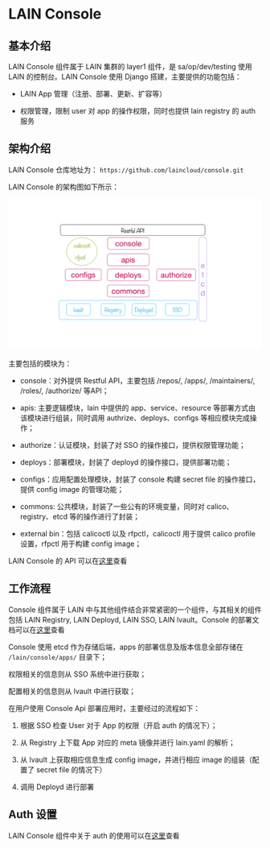 # LAIN Console

## 基本介绍
LAIN Console 组件属于 LAIN 集群的 layer1 组件，是 sa/op/dev/testing 使用 LAIN 的控制台。LAIN Console 使用 Django 搭建，主要提供的功能包括：

- LAIN App 管理（注册、部署、更新、扩容等）

- 权限管理，限制 user 对 app 的操作权限，同时也提供 lain registry 的 auth 服务


## 架构介绍

LAIN Console 仓库地址为： `https://github.com/laincloud/console.git`

LAIN Console 的架构图如下所示：

![console 整体架构](docs/console.png)

主要包括的模块为：

- console：对外提供 Restful API，主要包括 /repos/, /apps/, /maintainers/, /roles/, /authorize/ 等API；

- apis: 主要逻辑模块，lain 中提供的 app、service、resource 等部署方式由该模块进行组装，同时调用 authrize、deploys、configs 等相应模块完成操作；

- authorize：认证模块，封装了对 SSO 的操作接口，提供权限管理功能；

- deploys：部署模块，封装了 deployd 的操作接口，提供部署功能；

- configs：应用配置处理模块，封装了 console 构建 secret file 的操作接口，提供 config image 的管理功能；

- commons: 公共模块，封装了一些公有的环境变量，同时对 calico、registry、etcd 等的操作进行了封装； 

- external bin：包括 calicoctl 以及 rfpctl，calicoctl 用于提供 calico profile 设置，rfpctl 用于构建 config image；

LAIN Console 的 API 可以在[这里](docs/API.md)查看

## 工作流程

Console 组件属于 LAIN 中与其他组件结合非常紧密的一个组件，与其相关的组件包括 LAIN Registry, LAIN Deployd, LAIN SSO, LAIN lvault。Console 的部署文档可以在[这里](docs/INSTALL.md)查看

Console 使用 etcd 作为存储后端，apps 的部署信息及版本信息全部存储在 `/lain/console/apps/` 目录下；

权限相关的信息则从 SSO 系统中进行获取；

配置相关的信息则从 lvault 中进行获取；

在用户使用 Console Api 部署应用时，主要经过的流程如下：

1. 根据 SSO 检查 User 对于 App 的权限（开启 auth 的情况下）；

1. 从 Registry 上下载 App 对应的 meta 镜像并进行 lain.yaml 的解析；

1. 从 lvault 上获取相应信息生成 config image，并进行相应 image 的组装（配置了 secret file 的情况下）

1. 调用 Deployd 进行部署

## Auth 设置

LAIN Console 组件中关于 auth 的使用可以在[这里](docs/AUTH.md)查看
